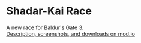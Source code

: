 # Shadar-Kai Race
A new race for Baldur's Gate 3.\
[Description, screenshots, and downloads on mod.io](https://mod.io/g/baldursgate3/m/shadar-kai-race)

